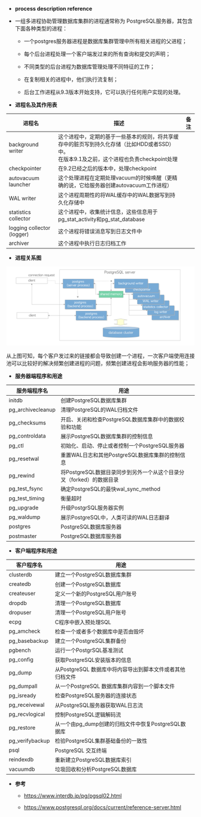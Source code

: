 * **process	description	reference**


* 一组多进程协助管理数据库集群的进程通常称为 PostgreSQL服务器，其包含下面各种类型的进程：

  - 一个postgres服务器进程是数据库集群管理中所有相关进程的父进程；

  - 每个后台进程处理一个客户端发过来的所有查询和提交的声明；

  - 不同类型的后台进程为数据库管理处理不同特征的工作；

  - 在复制相关的进程中，他们执行流复制；

  - 后台工作进程从9.3版本开始支持，它可以执行任何用户实现的处理。 


 * **进程名及其作用表**

| 进程名 | 描述 | 备注 |
|--|--|--|
| background writer |	这个进程中，定期的基于一些基本的规则，将共享缓存中的脏页写到持久化存储（比如HDD或者SSD）中。<br>在版本9.1及之前，这个进程也负责checkpoint处理 ||
| checkpointer | 在9.2已经之后的版本中，处理checkpoint| |
| autovacuum launcher | 这个处理进程在定期处理vacuum的时候唤醒（更精确的说，它给服务器创建autovacuum工作进程） | |
| WAL writer | 这个进程周期性的将WAL缓存中的WAL数据写到持久化存储中 ||
| statistics collector | 这个进程中，收集统计信息，这些信息用于pg_stat_activity和pg_stat_database||
| logging collector (logger) | 这个进程将错误消息写到日志文件中||
| archiver | 这个进程中执行日志归档工作||

* **进程关系图**

![picture](/2022/postgresql/interdb/fig-2-01.png "processor")


从上图可知，每个客户发过来的链接都会导致创建一个进程，一次客户端使用连接池可以比较好的解决频繁创建进程的问题，频繁创建进程会影响服务器的性能；

* **服务器端程序和用途**

| 服务端程序名 | 用途 | |
|-|-|-|
|initdb | 创建PostgreSQL数据库集群 ||
|pg_archivecleanup | 清理PostgreSQL的WAL归档文件 ||
|pg_checksums | 开启、关闭和检查PostgreSQL数据库集群中的数据校验和功能 ||
|pg_controldata | 展示PostgreSQL数据库集群的控制信息 ||
|pg_ctl | 初始化、启动、停止或者控制一个PostgreSQL服务器||
|pg_resetwal | 重置WAL日志和其他PostgreSQL数据库集群的控制信息 ||
|pg_rewind | 将PostgreSQL数据目录同步到另外一个从这个目录分叉（forked）的数据目录 ||
|pg_test_fsync | 确定PostgreSQL的最快wal_sync_method ||
|pg_test_timing | 衡量超时||
|pg_upgrade | 升级PostgrSQL服务器实例||
|pg_waldump | 展示PostgreSQL中，人类可读的WAL日志翻译||
|postgres | PostgreSQL数据库服务器||
|postmaster | PostgreSQL数据库服务器||

* **客户端程序和用途**

| 客户程序名 | 用途 | |
|-|-|-|
|clusterdb | 建立一个PostgreSQL数据库集群 ||
|createdb | 创建一个PostgreSQL数据库 ||
|createuser | 定义一个新的PostgreSQL用户账号||
|dropdb | 清理一个PostgreSQL数据库 ||
|dropuser | 清理一个PostgreSQL用户账号 ||
|ecpg | C程序中嵌入预处理SQL ||
|pg_amcheck | 检查一个或者多个数据库中是否由毁坏 ||
|pg_basebackup | 建立一个PostgreSQL集群备份 ||
|pgbench | 运行一个PostgrSQL基准测试 ||
|pg_config | 获取PostgreSQL安装版本的信息 ||
|pg_dump | 从PostgreSQL 数据库中将内容导出到脚本文件或者其他归档文件 ||
|pg_dumpall | 从一个PostgreSQL 数据库集群内容到一个脚本文件 ||
|pg_isready | 检查PostgreSQL服务器的连接状态 ||
|pg_receivewal | 从PostgreSQL服务器获取WAL日志流 ||
|pg_recvlogical | 控制PostgreSQL逻辑解码流 ||
|pg_restore | 从一个由pg_dump创建的归档文件中恢复PostgreSQL数据库 ||
|pg_verifybackup | 检验PostgreSQL集群基础备份的一致性 ||
|psql | PostgreSQL 交互终端 ||
|reindexdb | 重新建立PostgreSQL数据库索引 ||
|vacuumdb | 垃圾回收和分析PostgreSQL数据库 ||

 * **参考**
   - https://www.interdb.jp/pg/pgsql02.html

   - https://www.postgresql.org/docs/current/reference-server.html